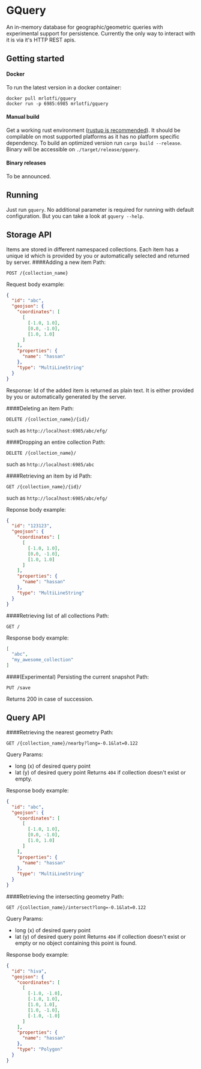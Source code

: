 # GQuery
An in-memory database for geographic/geometric queries with experimental support for persistence. Currently the only way to interact with it is via it's HTTP REST apis. 
## Getting started
#### Docker
To run the latest version in a docker container:
```shell script
docker pull mrlotfi/gquery
docker run -p 6985:6985 mrlotfi/gquery
```
#### Manual build
Get a working rust environment ([rustup is recommended](https://rustup.rs/)). It should be compilable on most
supported platforms as it has no platform specific dependency. To build an optimized version run
```cargo build --release```. Binary will be accessible on ```./target/release/gquery```. 
#### Binary releases
To be announced.
## Running
Just run `gquery`. No additional parameter is required for running with default configuration. But you can take a look at `gquery --help`.
## Storage API
Items are stored in different namespaced collections. Each item has a unique id which is provided by you or automatically selected and returned by server.
####Adding a new item
Path:
```
POST /{collection_name}
```
Request body example:
```json
{
  "id": "abc",
  "geojson": {
    "coordinates": [
      [
        [-1.0, 1.0],
        [0.0, -1.0],
        [1.0, 1.0]
      ]
    ],
    "properties": {
      "name": "hassan"
    },
    "type": "MultiLineString"
  }
}
```
Response:
Id of the added item is returned as plain text. It is either provided by you or automatically generated by the server.

####Deleting an item
Path:
```
DELETE /{collection_name}/{id}/
```
such as ```http://localhost:6985/abc/efg/```

####Dropping an entire collection
Path:
```
DELETE /{collection_name}/
```
such as ```http://localhost:6985/abc```

####Retrieving an item by id
Path:
```
GET /{collection_name}/{id}/
```
such as ```http://localhost:6985/abc/efg/```

Reponse body example:
```json
{
  "id": "123123",
  "geojson": {
    "coordinates": [
      [
        [-1.0, 1.0],
        [0.0, -1.0],
        [1.0, 1.0]
      ]
    ],
    "properties": {
      "name": "hassan"
    },
    "type": "MultiLineString"
  }
}
```
####Retrieving list of all collections
Path:
```
GET /
```

Response body example:
```json
[
  "abc",
  "my_awesome_collection"
]
```

####(Experimental) Persisting the current snapshot
Path:
```
PUT /save
```
Returns 200 in case of succession.

## Query API
####Retrieving the nearest geometry
Path:
```
GET /{collection_name}/nearby?long=-0.1&lat=0.122
```
Query Params:
   * long (x) of desired query point
   * lat (y) of desired query point
Returns `404` if collection doesn't exist or empty.

Response body example:
```json
{
  "id": "abc",
  "geojson": {
    "coordinates": [
      [
        [-1.0, 1.0],
        [0.0, -1.0],
        [1.0, 1.0]
      ]
    ],
    "properties": {
      "name": "hassan"
    },
    "type": "MultiLineString"
  }
}
```

####Retrieving the intersecting geometry
Path:
```
GET /{collection_name}/intersect?long=-0.1&lat=0.122
```
Query Params:
   * long (x) of desired query point
   * lat (y) of desired query point
Returns `404` if collection doesn't exist or empty or no object containing this point is found.

Response body example:
```json
{
  "id": "hiva",
  "geojson": {
    "coordinates": [
      [
        [-1.0, -1.0],
        [-1.0, 1.0],
        [1.0, 1.0],
        [1.0, -1.0],
        [-1.0, -1.0]
      ]
    ],
    "properties": {
      "name": "hassan"
    },
    "type": "Polygon"
  }
}
```